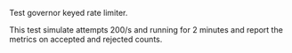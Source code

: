 Test governor keyed rate limiter.

This test simulate attempts 200/s and running for 2 minutes and report the metrics on accepted and rejected counts.
